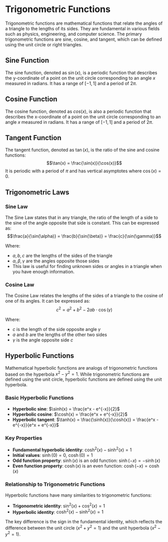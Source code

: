 # Trigonometric Functions

Trigonometric functions are mathematical functions that relate the angles of a triangle to the lengths of its sides. They are fundamental in various fields such as physics, engineering, and computer science. The primary trigonometric functions are sine, cosine, and tangent, which can be defined using the unit circle or right triangles.

## Sine Function

The sine function, denoted as $\sin(x)$, is a periodic function that describes the y-coordinate of a point on the unit circle corresponding to an angle $x$ measured in radians. It has a range of $[-1, 1]$ and a period of $2\pi$.

## Cosine Function

The cosine function, denoted as $cos(x)$, is also a periodic function that describes the x-coordinate of a point on the unit circle corresponding to an angle $x$ measured in radians. It has a range of $[-1, 1]$ and a period of $2\pi$.

## Tangent Function

The tangent function, denoted as $\tan(x)$, is the ratio of the sine and cosine functions:
$$\tan(x) = \frac{\sin(x)}{\cos(x)}$$
It is periodic with a period of $\pi$ and has vertical asymptotes where $\cos(x) = 0$.

## Trigonometric Laws

### Sine Law

The Sine Law states that in any triangle, the ratio of the length of a side to the sine of the angle opposite that side is constant. This can be expressed as:
$$\frac{a}{\sin(\alpha)} = \frac{b}{\sin(\beta)} = \frac{c}{\sin(\gamma)}$$

Where:

- $a, b, c$ are the lengths of the sides of the triangle
- $\alpha, \beta, \gamma$ are the angles opposite those sides
- This law is useful for finding unknown sides or angles in a triangle when you have enough information.

### Cosine Law

The Cosine Law relates the lengths of the sides of a triangle to the cosine of one of its angles. It can be expressed as:
$$c^2 = a^2 + b^2 - 2ab \cdot \cos(\gamma)$$

Where:

- $c$ is the length of the side opposite angle $\gamma$
- $a$ and $b$ are the lengths of the other two sides
- $\gamma$ is the angle opposite side $c$

## Hyperbolic Functions

Mathematical hyperbolic functions are analogs of trigonometric functions based on the hyperbola $x^2 - y^2 = 1$. While trigonometric functions are defined using the unit circle, hyperbolic functions are defined using the unit hyperbola.

### Basic Hyperbolic Functions

- **Hyperbolic sine**: $\sinh(x) = \frac{e^x - e^{-x}}{2}$
- **Hyperbolic cosine**: $\cosh(x) = \frac{e^x + e^{-x}}{2}$
- **Hyperbolic tangent**: $\tanh(x) = \frac{\sinh(x)}{\cosh(x)} = \frac{e^x - e^{-x}}{e^x + e^{-x}}$

### Key Properties

- **Fundamental hyperbolic identity**: $\cosh^2(x) - \sinh^2(x) = 1$
- **Initial values**: $\sinh(0) = 0$, $\cosh(0) = 1$
- **Odd function property**: $\sinh(x)$ is an odd function: $\sinh(-x) = -\sinh(x)$
- **Even function property**: $\cosh(x)$ is an even function: $\cosh(-x) = \cosh(x)$

### Relationship to Trigonometric Functions

Hyperbolic functions have many similarities to trigonometric functions:

- **Trigonometric identity**: $\sin^2(x) + \cos^2(x) = 1$
- **Hyperbolic identity**: $\cosh^2(x) - \sinh^2(x) = 1$

The key difference is the sign in the fundamental identity, which reflects the difference between the unit circle ($x^2 + y^2 = 1$) and the unit hyperbola ($x^2 - y^2 = 1$).
